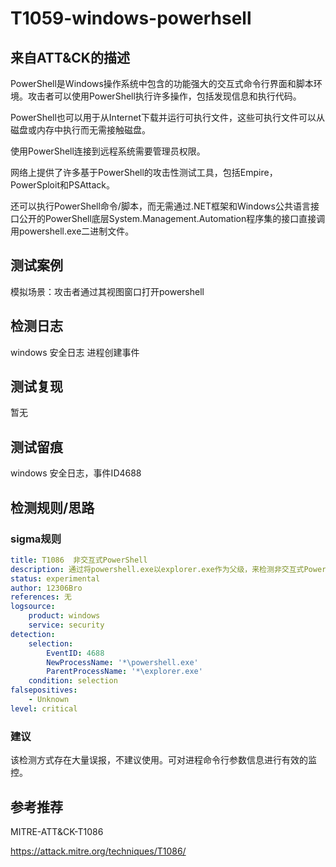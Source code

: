 # T1059-windows-powerhsell

## 来自ATT&CK的描述

PowerShell是Windows操作系统中包含的功能强大的交互式命令行界面和脚本环境。攻击者可以使用PowerShell执行许多操作，包括发现信息和执行代码。

PowerShell也可以用于从Internet下载并运行可执行文件，这些可执行文件可以从磁盘或内存中执行而无需接触磁盘。

使用PowerShell连接到远程系统需要管理员权限。

网络上提供了许多基于PowerShell的攻击性测试工具，包括Empire，PowerSploit和PSAttack。

还可以执行PowerShell命令/脚本，而无需通过.NET框架和Windows公共语言接口公开的PowerShell底层System.Management.Automation程序集的接口直接调用powershell.exe二进制文件。

## 测试案例

模拟场景：攻击者通过其视图窗口打开powershell

## 检测日志

windows 安全日志 进程创建事件

## 测试复现

暂无

## 测试留痕

windows 安全日志，事件ID4688

## 检测规则/思路

### sigma规则

```yml
title: T1086  非交互式PowerShell
description: 通过将powershell.exe以explorer.exe作为父级，来检测非交互式PowerShell活动。
status: experimental
author: 12306Bro
references: 无
logsource:
    product: windows
    service: security
detection:
    selection:
        EventID: 4688
        NewProcessName: '*\powershell.exe'
        ParentProcessName: '*\explorer.exe'
    condition: selection
falsepositives:
    - Unknown
level: critical
```

### 建议

该检测方式存在大量误报，不建议使用。可对进程命令行参数信息进行有效的监控。

## 参考推荐

MITRE-ATT&CK-T1086

<https://attack.mitre.org/techniques/T1086/>

